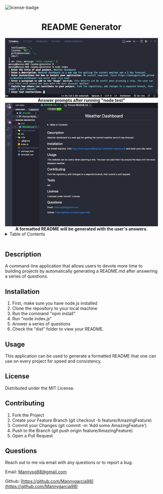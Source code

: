 <div id="top"></div>

![license-badge]

<h1 align="center">README Generator</h1>

</div>

<img align="center" src="./img/node.png">
<figcaption align = "center"><b>Answer prompts after running "node test"</b></figcaption>
<img align="center" src="./img/README-preview.png">
<figcaption align = "center"><b>A formatted README will be generated with the user's answers.</b></figcaption>

<!-- TABLE OF CONTENTS -->
<details>
  <summary>Table of Contents</summary>
  <ul>
    <li><a href="#description">Description</a></li>
    <li><a href="#installation">Installation</a></li>
    <li><a href="#usage">Usage</a></li>
    <li><a href="#license">License</a></li>
    <li><a href="#contributing">Contributing</a></li>
    <li><a href="#questions">Questions</a></li>
  </ul>
</details>
</br>
<!-- Description -->

## Description

A command-line application that allows users to devote more time to building projects by automatically generating a README.md after answering a series of questions.

<!-- Installation -->

## Installation

1. First, make sure you have node.js installed
2. Clone the repository to your local machine
3. Run the command "npm install"
4. Run "node index.js"
5. Answer a series of questions
6. Check the "dist" folder to view your README.

<!-- USAGE EXAMPLES -->

## Usage

This application can be used to generate a formatted README that one can use on every project for speed and consistency.

<!-- LICENSE -->

## License

Distributed under the MIT License.

<!-- CONTRIBUTING -->

## Contributing

1. Fork the Project
2. Create your Feature Branch (git checkout -b feature/AmazingFeature)
3. Commit your Changes (git commit -m 'Add some AmazingFeature')
4. Push to the Branch (git push origin feature/AmazingFeature)
5. Open a Pull Request

<!-- questions -->

## Questions

Reach out to me via email with any questions or to report a bug.

Email: [Mannysg88@gmail.com](mailto:Mannysg88@gmail.com)

Github: [https://github.com/Mannygarcia98](https://github.com/Mannygarcia98)

<!-- MARKDOWN LINKS & IMAGES -->

[license-badge]: https://img.shields.io/badge/LICENSE-MIT-brightgreen?style=plastic
